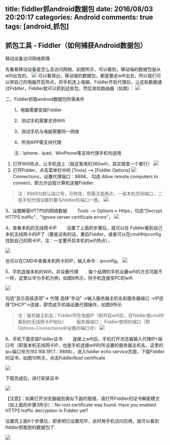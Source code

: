 title: fiddler抓android数据包
date: 2016/08/03 20:20:17
categories: Android
comments: true
tags: [android,抓包]
---
## 抓包工具 - Fiddler（如何捕获Android数据包） ##

移动设备访问网络原理

先看看移动设备是怎么去访问网络，如图所示，可以看到，移动端的数据包是从wifi出去的。
![](http://i.imgur.com/88ZFpNh.png)
可以看得出，移动端的数据包，都是要走wifi出去，所以我们可以把自己的电脑开启热点，将手机连上电脑，Fiddler开启代理后，让这些数据通过Fiddler，Fiddler就可以抓到这些包，然后发给路由器（如图）：
![](http://i.imgur.com/xpx7qof.png)

二、Fiddler抓取android数据包所需条件

　　1、电脑需要安装Fiddler

　　2、测试手机需要支持Wifi

　　3、测试手机与电脑需要同一网络

　　4、所测APP需支持代理

　　注：Iphone、Ipad、WinPhone等支持代理手机均适用

1. 打开Wifi热点，让手机连上（我这里用的360wifi，其实随意一个都行）
![](http://i.imgur.com/lwCWyI7.png)
2. 打开Fidder，点击菜单栏中的 [Tools] –> [Fiddler Options] 
![](http://i.imgur.com/K87KQ8y.png)
Connections，设置代理端口：8888， 勾选 Allow remote computers to connect，即允许远程计算机连接Fiddler.
> 注：8888为默认端口号，可修改，但需注意两点，一是本机空闲端口，二是手机代理设置时要与fiddler的端口一致。
![](http://i.imgur.com/gwshRc7.png)

3、设置解密HTTPS的网络数据
　　Tools –>  Options-> Https，勾选"Decrypt HTTPS traffic"、"Ignore server certificate errors"，
![](http://i.imgur.com/uEHa5dw.png)

4、查看本机的无线网卡IP
　　设置了上面的步骤后，就可以在 Fiddler看到自己本机无线网卡的IP了（要是没有的话，重启Fiddler，或者可以在cmd中ipconfig找到自己的网卡IP，注：一定要开启本机的wifi热点），

![](http://i.imgur.com/JN06oW7.png)

也可以在CMD中查看本机网卡的IP，输入命令：ipconfig，
![](http://i.imgur.com/vkKMXHN.png)

5、手机连接本机的Wifi，并设置代理
　　每个品牌的手机设置wifi的方式可能不一样，这里以华为手机为例，如图8所示，将手机连接至PC的wifi

![](http://i.imgur.com/kkNUd7s.png)

勾选“显示高级选项”-> 代理 选择“手动” ->输入服务器主机名和服务器端口 ->IP选择“DHCP”->连接，即完成手机端设置代理操作，如图9所示

> 注：服务器主机名：Fiddler所在电脑IP（即开启wifi后，在fiddler或cmd中看到的无线网卡IP地址）
> 　　服务器端口： Fiddler使用的端口（即Options-Connections中设置的端口号）
![](http://i.imgur.com/LxaVORC.png)

6、手机下载安装Fiddler证书
　　连接上wifi后，手机打开浏览器输入代理IP+端口号（即是本机无线网卡IP，也是手机连接wifi时所设置的服务器主机名，这里的ip+端口号为192.168.191.1：8888），进入fiddler echo service页面，下载Fiddler的证书，如图10所示，点击FiddlerRoot certificate

![](http://i.imgur.com/7OhLqhq.png)

下载完成后，进行安装证书

![](http://i.imgur.com/DvxwP2J.png)

【注意】：如果打开浏览器碰到类似下面的报错，请打开Fiddler的证书解密模式（如上面的步骤3所示）：No root certificate was found. Have you enabled HTTPS traffic decryption in Fiddler yet?

设置完上面6个步骤后，即表明已设置完毕，此时用手机访问应用，就可以看到fiddler抓取到的数据包了.

![](http://i.imgur.com/iSn6kTI.png)